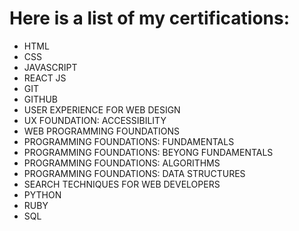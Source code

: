 # Here is a list of my certifications:
- HTML
- CSS
- JAVASCRIPT
- REACT JS
- GIT
- GITHUB
- USER EXPERIENCE FOR WEB DESIGN
- UX FOUNDATION: ACCESSIBILITY
- WEB PROGRAMMING FOUNDATIONS
- PROGRAMMING FOUNDATIONS: FUNDAMENTALS
- PROGRAMMING FOUNDATIONS: BEYONG FUNDAMENTALS
- PROGRAMMING FOUNDATIONS: ALGORITHMS 
- PROGRAMMING FOUNDATIONS: DATA STRUCTURES
- SEARCH TECHNIQUES FOR WEB DEVELOPERS
- PYTHON
- RUBY
- SQL 
